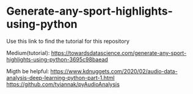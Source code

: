 # Generate-any-sport-highlights-using-python
Use this link to find the tutorial for this repository

Medium(tutorial): https://towardsdatascience.com/generate-any-sport-highlights-using-python-3695c98baead

Migth be helpful: https://www.kdnuggets.com/2020/02/audio-data-analysis-deep-learning-python-part-1.html
https://github.com/tyiannak/pyAudioAnalysis
